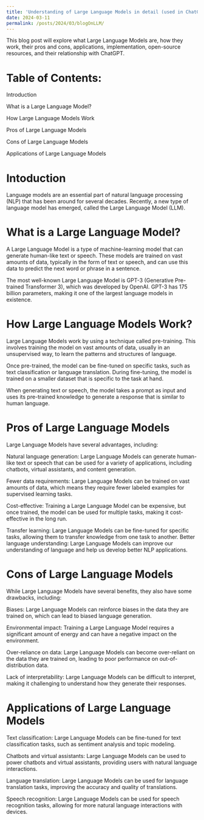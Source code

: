 ```yaml
---
title: 'Understanding of Large Language Models in detail (used in ChatGPT)'
date: 2024-03-11
permalink: /posts/2024/03/blogOnLLM/
---
```

This blog post will explore what Large Language Models are, how they work, their pros and cons, applications, implementation, open-source resources, and their relationship with ChatGPT.


Table of Contents:
======
Introduction

What is a Large Language Model?

How Large Language Models Work

Pros of Large Language Models

Cons of Large Language Models

Applications of Large Language Models


Intoduction
======
Language models are an essential part of natural language processing (NLP) that has been around for several decades. Recently, a new type of language model has emerged, called the Large Language Model (LLM).

What is a Large Language Model?
======
A Large Language Model is a type of machine-learning model that can generate human-like text or speech. These models are trained on vast amounts of data, typically in the form of text or speech, and can use this data to predict the next word or phrase in a sentence.

The most well-known Large Language Model is GPT-3 (Generative Pre-trained Transformer 3), which was developed by OpenAI. GPT-3 has 175 billion parameters, making it one of the largest language models in existence.

How Large Language Models Work?
======
Large Language Models work by using a technique called pre-training. This involves training the model on vast amounts of data, usually in an unsupervised way, to learn the patterns and structures of language.

Once pre-trained, the model can be fine-tuned on specific tasks, such as text classification or language translation. During fine-tuning, the model is trained on a smaller dataset that is specific to the task at hand.

When generating text or speech, the model takes a prompt as input and uses its pre-trained knowledge to generate a response that is similar to human language.

Pros of Large Language Models
======
Large Language Models have several advantages, including:

Natural language generation: Large Language Models can generate human-like text or speech that can be used for a variety of applications, including chatbots, virtual assistants, and content generation.

Fewer data requirements: Large Language Models can be trained on vast amounts of data, which means they require fewer labeled examples for supervised learning tasks.

Cost-effective: Training a Large Language Model can be expensive, but once trained, the model can be used for multiple tasks, making it cost-effective in the long run.

Transfer learning: Large Language Models can be fine-tuned for specific tasks, allowing them to transfer knowledge from one task to another.
Better language understanding: Large Language Models can improve our understanding of language and help us develop better NLP applications.

Cons of Large Language Models
======
While Large Language Models have several benefits, they also have some drawbacks, including:

Biases: Large Language Models can reinforce biases in the data they are trained on, which can lead to biased language generation.

Environmental impact: Training a Large Language Model requires a significant amount of energy and can have a negative impact on the environment.

Over-reliance on data: Large Language Models can become over-reliant on the data they are trained on, leading to poor performance on out-of-distribution data.

Lack of interpretability: Large Language Models can be difficult to interpret, making it challenging to understand how they generate their responses.

Applications of Large Language Models
======
Text classification: Large Language Models can be fine-tuned for text classification tasks, such as sentiment analysis and topic modeling.

Chatbots and virtual assistants: Large Language Models can be used to power chatbots and virtual assistants, providing users with natural language interactions.

Language translation: Large Language Models can be used for language translation tasks, improving the accuracy and quality of translations.

Speech recognition: Large Language Models can be used for speech recognition tasks, allowing for more natural language interactions with devices.
